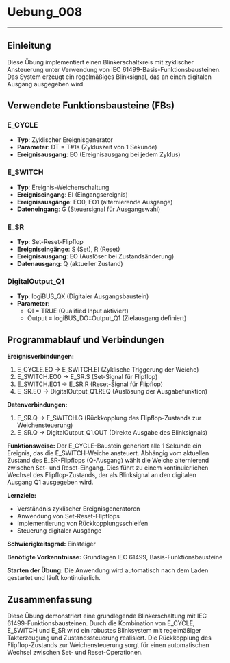 # Uebung_008

* * * * * * * * * *

## Einleitung
Diese Übung implementiert einen Blinkerschaltkreis mit zyklischer Ansteuerung unter Verwendung von IEC 61499-Basis-Funktionsbausteinen. Das System erzeugt ein regelmäßiges Blinksignal, das an einen digitalen Ausgang ausgegeben wird.

## Verwendete Funktionsbausteine (FBs)

### E_CYCLE
- **Typ**: Zyklischer Ereignisgenerator
- **Parameter**: DT = T#1s (Zykluszeit von 1 Sekunde)
- **Ereignisausgang**: EO (Ereignisausgang bei jedem Zyklus)

### E_SWITCH
- **Typ**: Ereignis-Weichenschaltung
- **Ereigniseingang**: EI (Eingangsereignis)
- **Ereignisausgänge**: EO0, EO1 (alternierende Ausgänge)
- **Dateneingang**: G (Steuersignal für Ausgangswahl)

### E_SR
- **Typ**: Set-Reset-Flipflop
- **Ereigniseingänge**: S (Set), R (Reset)
- **Ereignisausgang**: EO (Auslöser bei Zustandsänderung)
- **Datenausgang**: Q (aktueller Zustand)

### DigitalOutput_Q1
- **Typ**: logiBUS_QX (Digitaler Ausgangsbaustein)
- **Parameter**: 
  - QI = TRUE (Qualified Input aktiviert)
  - Output = logiBUS_DO::Output_Q1 (Zielausgang definiert)

## Programmablauf und Verbindungen

**Ereignisverbindungen:**
1. E_CYCLE.EO → E_SWITCH.EI (Zyklische Triggerung der Weiche)
2. E_SWITCH.EO0 → E_SR.S (Set-Signal für Flipflop)
3. E_SWITCH.EO1 → E_SR.R (Reset-Signal für Flipflop)
4. E_SR.EO → DigitalOutput_Q1.REQ (Auslösung der Ausgabefunktion)

**Datenverbindungen:**
1. E_SR.Q → E_SWITCH.G (Rückkopplung des Flipflop-Zustands zur Weichensteuerung)
2. E_SR.Q → DigitalOutput_Q1.OUT (Direkte Ausgabe des Blinksignals)

**Funktionsweise:**
Der E_CYCLE-Baustein generiert alle 1 Sekunde ein Ereignis, das die E_SWITCH-Weiche ansteuert. Abhängig vom aktuellen Zustand des E_SR-Flipflops (Q-Ausgang) wählt die Weiche alternierend zwischen Set- und Reset-Eingang. Dies führt zu einem kontinuierlichen Wechsel des Flipflop-Zustands, der als Blinksignal an den digitalen Ausgang Q1 ausgegeben wird.

**Lernziele:**
- Verständnis zyklischer Ereignisgeneratoren
- Anwendung von Set-Reset-Flipflops
- Implementierung von Rückkopplungsschleifen
- Steuerung digitaler Ausgänge

**Schwierigkeitsgrad:** Einsteiger

**Benötigte Vorkenntnisse:** Grundlagen IEC 61499, Basis-Funktionsbausteine

**Starten der Übung:** Die Anwendung wird automatisch nach dem Laden gestartet und läuft kontinuierlich.

## Zusammenfassung
Diese Übung demonstriert eine grundlegende Blinkerschaltung mit IEC 61499-Funktionsbausteinen. Durch die Kombination von E_CYCLE, E_SWITCH und E_SR wird ein robustes Blinksystem mit regelmäßiger Takterzeugung und Zustandssteuerung realisiert. Die Rückkopplung des Flipflop-Zustands zur Weichensteuerung sorgt für einen automatischen Wechsel zwischen Set- und Reset-Operationen.